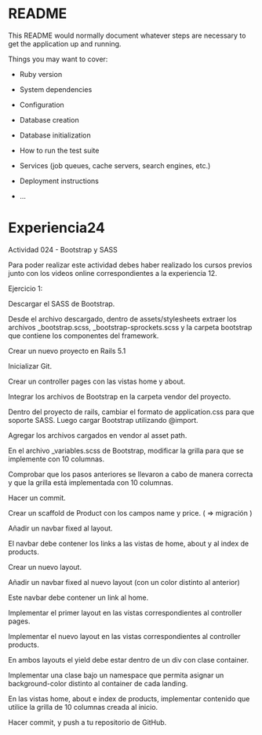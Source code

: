 # README

This README would normally document whatever steps are necessary to get the
application up and running.

Things you may want to cover:

* Ruby version

* System dependencies

* Configuration

* Database creation

* Database initialization

* How to run the test suite

* Services (job queues, cache servers, search engines, etc.)

* Deployment instructions

* ...
# Experiencia24

Actividad 024 - Bootstrap y SASS


Para poder realizar este actividad debes haber realizado los cursos previos junto con los videos online correspondientes a la experiencia 12.

Ejercicio 1:


Descargar el SASS de Bootstrap.


Desde el archivo descargado, dentro de assets/stylesheets extraer los archivos _bootstrap.scss, _bootstrap-sprockets.scss y la carpeta bootstrap que contiene los componentes del framework.


Crear un nuevo proyecto en Rails 5.1


Inicializar Git.


Crear un controller pages con las vistas home y about.


Integrar los archivos de Bootstrap en la carpeta vendor del proyecto.


Dentro del proyecto de rails, cambiar el formato de application.css para que soporte SASS. Luego cargar Bootstrap utilizando @import.


Agregar los archivos cargados en vendor al asset path.


En el archivo _variables.scss de Bootstrap, modificar la grilla para que se implemente con 10 columnas.


Comprobar que los pasos anteriores se llevaron a cabo de manera correcta y que la grilla está implementada con 10 columnas.



Hacer un commit.



Crear un scaffold de Product con los campos name y price. ( => migración )



Añadir un navbar fixed al layout.


El navbar debe contener los links a las vistas de home, about y al index de products.

Crear un nuevo layout.


Añadir un navbar fixed al nuevo layout (con un color distinto al anterior)


Este navbar debe contener un link al home.

Implementar el primer layout en las vistas correspondientes al controller pages.


Implementar el nuevo layout en las vistas correspondientes al controller products.


En ambos layouts el yield debe estar dentro de un div con clase container.


Implementar una clase bajo un namespace que permita asignar un background-color distinto al container de cada landing.


En las vistas home, about e index de products, implementar contenido que utilice la grilla de 10 columnas creada al inicio.


Hacer commit, y push a tu repositorio de GitHub.
